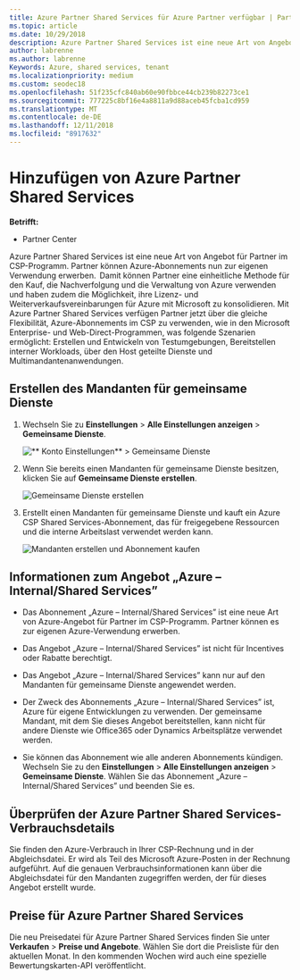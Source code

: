 ```yaml
---
title: Azure Partner Shared Services für Azure Partner verfügbar | Partner Center
ms.topic: article
ms.date: 10/29/2018
description: Azure Partner Shared Services ist eine neue Art von Angebot für Partner im CSP-Programm. Partner können Azure-Abonnements nun zur eigenen Verwendung erwerben.
author: labrenne
ms.author: labrenne
Keywords: Azure, shared services, tenant
ms.localizationpriority: medium
ms.custom: seodec18
ms.openlocfilehash: 51f235cfc840ab60e90fbbce44cb239b82273ce1
ms.sourcegitcommit: 777225c8bf16e4a8811a9d88aceb45fcba1cd959
ms.translationtype: MT
ms.contentlocale: de-DE
ms.lasthandoff: 12/11/2018
ms.locfileid: "8917632"
---
```

# <a name="add-azure-partner-shared-services"></a>Hinzufügen von Azure Partner Shared Services

**Betrifft:**

-  Partner Center

Azure Partner Shared Services ist eine neue Art von Angebot für Partner im CSP-Programm. Partner können Azure-Abonnements nun zur eigenen Verwendung erwerben.  Damit können Partner eine einheitliche Methode für den Kauf, die Nachverfolgung und die Verwaltung von Azure verwenden und haben zudem die Möglichkeit, ihre Lizenz- und Weiterverkaufsvereinbarungen für Azure mit Microsoft zu konsolidieren. Mit Azure Partner Shared Services verfügen Partner jetzt über die gleiche Flexibilität, Azure-Abonnements im CSP zu verwenden, wie in den Microsoft Enterprise- und Web-Direct-Programmen, was folgende Szenarien ermöglicht: Erstellen und Entwickeln von Testumgebungen, Bereitstellen interner Workloads, über den Host geteilte Dienste und Multimandantenanwendungen.  

## <a name="create-the-shared-services-tenant"></a>Erstellen des Mandanten für gemeinsame Dienste

1. Wechseln Sie zu **Einstellungen** > **Alle Einstellungen anzeigen** > **Gemeinsame Dienste**.

    ![** Konto Einstellungen** > **Gemeinsame Dienste**](images/sharedservices2.png)

2. Wenn Sie bereits einen Mandanten für gemeinsame Dienste besitzen, klicken Sie auf **Gemeinsame Dienste erstellen**.

    ![Gemeinsame Dienste erstellen](images/sharedservices3.png)

3. Erstellt einen Mandanten für gemeinsame Dienste und kauft ein Azure CSP Shared Services-Abonnement, das für freigegebene Ressourcen und die interne Arbeitslast verwendet werden kann.

    ![Mandanten erstellen und Abonnement kaufen](images/sharedservices5.png)

## <a name="about-the-azure--internalshared-services-offer"></a>Informationen zum Angebot „Azure – Internal/Shared Services”

- Das Abonnement „Azure – Internal/Shared Services” ist eine neue Art von Azure-Angebot für Partner im CSP-Programm. Partner können es zur eigenen Azure-Verwendung erwerben. 

- Das Angebot „Azure – Internal/Shared Services” ist nicht für Incentives oder Rabatte berechtigt.

- Das Angebot „Azure – Internal/Shared Services” kann nur auf den Mandanten für gemeinsame Dienste angewendet werden.

- Der Zweck des Abonnements „Azure – Internal/Shared Services” ist, Azure für eigene Entwicklungen zu verwenden. Der gemeinsame Mandant, mit dem Sie dieses Angebot bereitstellen, kann nicht für andere Dienste wie Office365 oder Dynamics Arbeitsplätze verwendet werden. 

- Sie können das Abonnement wie alle anderen Abonnements kündigen. Wechseln Sie zu den **Einstellungen** > **Alle Einstellungen anzeigen** > **Gemeinsame Dienste**. Wählen Sie das Abonnement „Azure – Internal/Shared Services” und beenden Sie es.

## <a name="accessing-azure-partner-shared-services-consumption-details"></a>Überprüfen der Azure Partner Shared Services-Verbrauchsdetails

Sie finden den Azure-Verbrauch in Ihrer CSP-Rechnung und in der Abgleichsdatei. Er wird als Teil des Microsoft Azure-Posten in der Rechnung aufgeführt. Auf die genauen Verbrauchsinformationen kann über die Abgleichsdatei für den Mandanten zugegriffen werden, der für dieses Angebot erstellt wurde. 

## <a name="azure-partner-shared-services-pricing"></a>Preise für Azure Partner Shared Services

Die neu Preisedatei für Azure Partner Shared Services finden Sie unter **Verkaufen** > **Preise und Angebote**. Wählen Sie dort die Preisliste für den aktuellen Monat. In den kommenden Wochen wird auch eine spezielle Bewertungskarten-API veröffentlicht.


